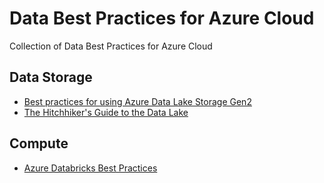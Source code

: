 # Data Best Practices for Azure Cloud

Collection of Data Best Practices for Azure Cloud

## Data Storage

- [Best practices for using Azure Data Lake Storage Gen2](https://docs.microsoft.com/en-us/azure/storage/blobs/data-lake-storage-best-practices#directory-layout-considerations)
- [The Hitchhiker's Guide to the Data Lake](https://github.com/rukmani-msft/adlsguidancedoc/blob/master/Hitchhikers_Guide_to_the_Datalake.md)

## Compute

- [Azure Databricks Best Practices](https://github.com/Azure/AzureDatabricksBestPractices/blob/master/toc.md)